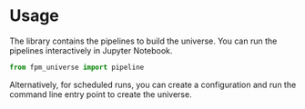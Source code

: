 # Usage

The library contains the pipelines to build the universe. You can
run the pipelines interactively in Jupyter Notebook.

```python
from fpm_universe import pipeline
```

Alternatively, for scheduled runs, you can create a configuration
and run the command line entry point to create the universe.